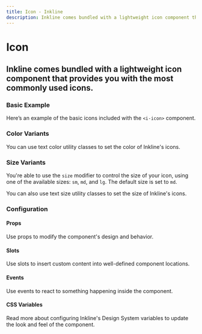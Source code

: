```yaml
---
title: Icon - Inkline
description: Inkline comes bundled with a lightweight icon component that provides you with the most commonly used icons.
---
```


<script setup>
import { manifest } from '@inkline/inkline/components/IIcon/manifest.mjs';
import {
    IIconIconsExample,
    IIconColorVariantsExample,
    IIconSizeVariantsExample
} from '@inkline/inkline/components/IIcon/examples/index.mjs';
import { default as IIconColorVariantsExampleHTML } from '@inkline/inkline/components/IIcon/examples/color-variants.html?raw';
import { default as IIconIconsExampleHTML } from '@inkline/inkline/components/IIcon/examples/icons.html?raw';
import { default as IIconSizeVariantsExampleHTML } from '@inkline/inkline/components/IIcon/examples/size-variants.html?raw';
</script>

# Icon

## Inkline comes bundled with a lightweight icon component that provides you with the most commonly used icons.

### Basic Example

Here’s an example of the basic icons included with the `<i-icon>` component.

<example type="icon" :component="IIconIconsExample" :html="IIconIconsExampleHTML"></example>

### Color Variants
You can use text color utility classes to set the color of Inkline's icons.

<example type="icon" :component="IIconColorVariantsExample" :html="IIconColorVariantsExampleHTML"></example>

### Size Variants
You're able to use the `size` modifier to control the size of your icon, using one of the available sizes: `sm`, `md`, and `lg`. The default size is set to `md`.

You can also use text size utility classes to set the size of Inkline's icons.

<example type="icon" :component="IIconSizeVariantsExample" :html="IIconSizeVariantsExampleHTML"></example>

### Configuration

#### Props
Use props to modify the component's design and behavior.

<props-table :manifest="manifest"></props-table>

#### Slots
Use slots to insert custom content into well-defined component locations.

<slots-table :manifest="manifest"></slots-table>

#### Events
Use events to react to something happening inside the component.

<events-table :manifest="manifest"></events-table>

#### CSS Variables
<router-link :to="{ name: 'docs-introduction-design-system' }">Read more</router-link> about configuring Inkline's Design System variables to update the look and feel of the component.

<css-variables-table :manifest="manifest" type="local"></css-variables-table>
